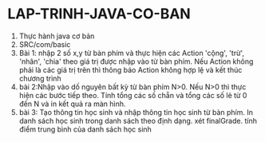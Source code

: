 # LAP-TRINH-JAVA-CO-BAN
1. Thực hành java cơ bản
2. SRC/com/basic
3. Bài 1: nhập 2 số x,y từ bàn phím và thực hiện các Action 'cộng', 'trừ', 'nhân', 'chia' theo giá trị được nhập vào từ bàn phím. Nếu Action không phải là các giá trị trên thì thông báo Action không hợp lệ và kết thúc chương trình
4. bài 2:Nhập vào dố nguyên bất kỳ từ bàn phím N>0. Nếu N>0 thì thực hiện các bước tiếp theo. Tính tổng các số chẵn và tổng các số lẻ từ 0 đến N và in kết quả ra màn hình.
5. bài 3: Tạo thông tin học sinh và nhập thông tin học sinh từ bàn phím. In danh sách học sinh trong danh sách theo định dạng. xét finalGrade. tính điểm trung bình của danh sách học sinh
